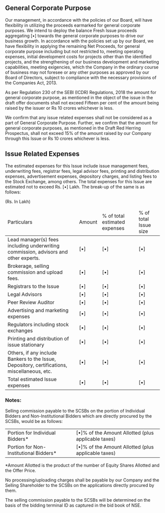 ## General Corporate Purpose

Our management, in accordance with the policies of our Board, will have flexibility in utilizing the proceeds earmarked for general corporate purposes. We intend to deploy the balance Fresh Issue proceeds aggregating [•] towards the general corporate purposes to drive our business growth. In accordance with the policies set up by our Board, we have flexibility in applying the remaining Net Proceeds, for general corporate purpose including but not restricted to, meeting operating expenses, initial development costs for projects other than the identified projects, and the strengthening of our business development and marketing capabilities, meeting exigencies, which the Company in the ordinary course of business may not foresee or any other purposes as approved by our Board of Directors, subject to compliance with the necessary provisions of the Companies Act, 2013.

As per Regulation 230 of the SEBI (ICDR) Regulations, 2018 the amount for general corporate purpose, as mentioned in the object of the issue in the draft offer documents shall not exceed Fifteen per cent of the amount being raised by the issuer or Rs 10 crores whichever is less.

We confirm that any issue related expenses shall not be considered as a part of General Corporate Purpose. Further, we confirm that the amount for general corporate purposes, as mentioned in the Draft Red Herring Prospectus, shall not exceed 15% of the amount raised by our Company through this Issue or Rs 10 crores whichever is less.

## Issue Related Expenses

The estimated expenses for this Issue include issue management fees, underwriting fees, registrar fees, legal advisor fees, printing and distribution expenses, advertisement expenses, depository charges, and listing fees to the Stock Exchange, among others. The total expenses for this Issue are estimated not to exceed Rs. [•] Lakh. The break-up of the same is as follows:

(Rs. In Lakh)

<table><thead><tr><td>Particulars</td><td>Amount</td><td>% of total estimated expenses</td><td>% of total Issue size</td></tr></thead><tbody><tr><td>Lead manager(s) fees including underwriting commission, advisors and other experts.</td><td>[•]</td><td>[•]</td><td>[•]</td></tr><tr><td>Brokerage, selling commission and upload fees.</td><td>[•]</td><td>[•]</td><td>[•]</td></tr><tr><td>Registrars to the Issue</td><td>[•]</td><td>[•]</td><td>[•]</td></tr><tr><td>Legal Advisors</td><td>[•]</td><td>[•]</td><td>[•]</td></tr><tr><td>Peer Review Auditor</td><td>[•]</td><td>[•]</td><td>[•]</td></tr><tr><td>Advertising and marketing expenses</td><td>[•]</td><td>[•]</td><td>[•]</td></tr><tr><td>Regulators including stock exchanges</td><td>[•]</td><td>[•]</td><td>[•]</td></tr><tr><td>Printing and distribution of issue stationary</td><td>[•]</td><td>[•]</td><td>[•]</td></tr><tr><td>Others, if any include Bankers to the Issue, Depository, certifications, miscellaneous, etc.</td><td>[•]</td><td>[•]</td><td>[•]</td></tr><tr><td>Total estimated Issue expenses</td><td>[•]</td><td>[•]</td><td>[•]</td></tr></tbody></table>

### Notes:

Selling commission payable to the SCSBs on the portion of Individual Bidders and Non-Institutional Bidders which are directly procured by the SCSBs, would be as follows:

<table><tr><td>Portion for Individual Bidders*</td><td>[•]% of the Amount Allotted (plus applicable taxes)</td></tr><tr><td>Portion for Non-Institutional Bidders*</td><td>[•]% of the Amount Allotted (plus applicable taxes)</td></tr></table>

*Amount Allotted is the product of the number of Equity Shares Allotted and the Offer Price.

No processing/uploading charges shall be payable by our Company and the Selling Shareholder to the SCSBs on the applications directly procured by them.

The selling commission payable to the SCSBs will be determined on the basis of the bidding terminal ID as captured in the bid book of NSE.